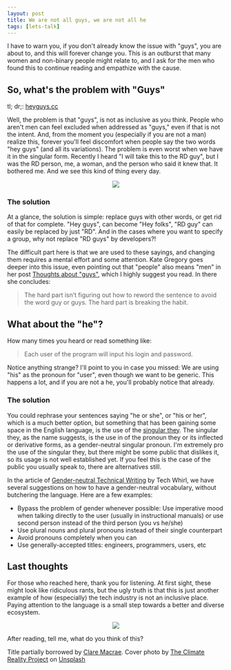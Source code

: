 ```yaml
---
layout: post
title: We are not all guys, we are not all he
tags: [lets-talk]
---
```


I have to warn you, if you don't already know the issue with "guys", you are about to, and this will forever change you.
This is an outburst that many women and non-binary people might relate to, and I ask for the men who found this to continue reading and empathize with the cause.

## So, what's the problem with "Guys"

tl; dr;: [heyguys.cc](https://heyguys.cc/)

Well, the problem is that "guys", is not as inclusive as you think. People who aren't men can feel excluded when addressed as "guys," even if that is not the intent. And, from the moment you (especially if you are not a man) realize this, forever you'll feel discomfort when people say the two words "hey guys" (and all its variations).
The problem is even worst when we have it in the singular form. Recently I heard "I will take this to the RD guy", but I was the RD person, me, a woman, and the person who said it knew that. It bothered me. And we see this kind of thing every day.

<p align="center">
  <img src="https://media.giphy.com/media/UuB5mPL27mn3UbF4pO/giphy.gif"/>
</p>

### The solution

At a glance, the solution is simple: replace guys with other words, or get rid of that for complete.
"Hey guys", can become "Hey folks", "RD guy" can easily be replaced by just "RD". And in the cases where you want to specify a group, why not replace "RD guys" by developers?!

The difficult part here is that we are used to these sayings, and changing them requires a mental effort and some attention. Kate Gregory goes deeper into this issue, even pointing out that "people" also means "men" in her post [Thoughts about "guys"](http://www.gregcons.com/KateBlog/ThoughtsAboutGuys.aspx), which I highly suggest you read. In there she concludes:

> The hard part isn’t figuring out how to reword the sentence to avoid the word guy or guys. The hard part is breaking the habit.

## What about the "he"?

How many times you heard or read something like:

> Each user of the program will input his login and password.

Notice anything strange? I'll point to you in case you missed: We are using "his" as the pronoun for "user", even though we want to be generic.
This happens a lot, and if you are not a he, you'll probably notice that already.

### The solution

You could rephrase your sentences saying "he or she", or "his or her", which is a much better option, but something that has been gaining some space in the English language, is the use of the [singular they](https://en.wikipedia.org/wiki/Singular_they). The singular they, as the name suggests, is the use in of the pronoun they or its inflected or derivative forms, as a gender-neutral singular pronoun.
I'm extremely pro the use of the singular they, but there might be some public that dislikes it, so its usage is not well established yet. If you feel this is the case of the public you usually speak to, there are alternatives still.

In the article of [Gender-neutral Technical Writing](https://techwhirl.com/gender-neutral-technical-writing/) by Tech Whirl, we have several suggestions on how to have a gender-neutral vocabulary, without butchering the language. Here are a few examples:

- Bypass the problem of gender whenever possible: Use imperative mood when talking directly to the user (usually in instructional manuals) or use second person instead of the third person (you vs he/she)
- Use plural nouns and plural pronouns instead of their single counterpart
- Avoid pronouns completely when you can
- Use generally-accepted titles: engineers, programmers, users, etc

## Last thoughts

For those who reached here, thank you for listening. At first sight, these might look like ridiculous rants, but the ugly truth is that this is just another example of how (especially) the tech industry is not an inclusive place. Paying attention to the language is a small step towards a better and diverse ecosystem.


<p align="center">
  <img src="https://media.giphy.com/media/h8IcERBmFXChSSKlNI/giphy.gif"/>
</p>

After reading, tell me, what do you think of this?

Title partially borrowed by [Clare Macrae](https://twitter.com/ClareMacraeUK/status/700259853365858304).
<span>Cover photo by <a href="https://unsplash.com/@climatereality?utm_source=unsplash&amp;utm_medium=referral&amp;utm_content=creditCopyText">The Climate Reality Project</a> on <a href="https://unsplash.com/s/photos/meeting-men?utm_source=unsplash&amp;utm_medium=referral&amp;utm_content=creditCopyText">Unsplash</a></span>